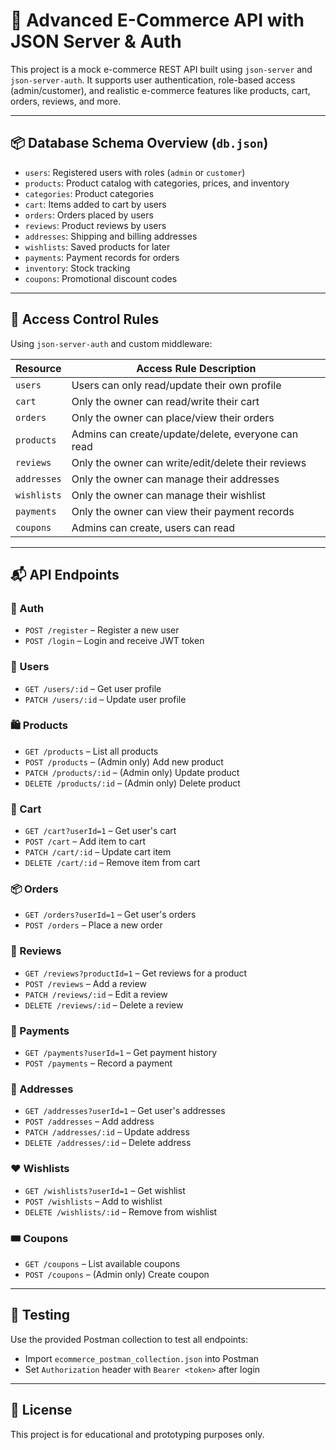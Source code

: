 # 🛒 Advanced E-Commerce API with JSON Server & Auth

This project is a mock e-commerce REST API built using `json-server` and `json-server-auth`. It supports user authentication, role-based access (admin/customer), and realistic e-commerce features like products, cart, orders, reviews, and more.

---

## 📦 Database Schema Overview (`db.json`)

- `users`: Registered users with roles (`admin` or `customer`)
- `products`: Product catalog with categories, prices, and inventory
- `categories`: Product categories
- `cart`: Items added to cart by users
- `orders`: Orders placed by users
- `reviews`: Product reviews by users
- `addresses`: Shipping and billing addresses
- `wishlists`: Saved products for later
- `payments`: Payment records for orders
- `inventory`: Stock tracking
- `coupons`: Promotional discount codes

---

## 🔐 Access Control Rules

Using `json-server-auth` and custom middleware:

| Resource     | Access Rule Description                                  |
|--------------|----------------------------------------------------------|
| `users`      | Users can only read/update their own profile             |
| `cart`       | Only the owner can read/write their cart                 |
| `orders`     | Only the owner can place/view their orders               |
| `products`   | Admins can create/update/delete, everyone can read       |
| `reviews`    | Only the owner can write/edit/delete their reviews       |
| `addresses`  | Only the owner can manage their addresses                |
| `wishlists`  | Only the owner can manage their wishlist                 |
| `payments`   | Only the owner can view their payment records            |
| `coupons`    | Admins can create, users can read                        |

---

## 📬 API Endpoints

### 🔐 Auth
- `POST /register` – Register a new user
- `POST /login` – Login and receive JWT token

### 👤 Users
- `GET /users/:id` – Get user profile
- `PATCH /users/:id` – Update user profile

### 🛍️ Products
- `GET /products` – List all products
- `POST /products` – (Admin only) Add new product
- `PATCH /products/:id` – (Admin only) Update product
- `DELETE /products/:id` – (Admin only) Delete product

### 🛒 Cart
- `GET /cart?userId=1` – Get user's cart
- `POST /cart` – Add item to cart
- `PATCH /cart/:id` – Update cart item
- `DELETE /cart/:id` – Remove item from cart

### 📦 Orders
- `GET /orders?userId=1` – Get user's orders
- `POST /orders` – Place a new order

### 📝 Reviews
- `GET /reviews?productId=1` – Get reviews for a product
- `POST /reviews` – Add a review
- `PATCH /reviews/:id` – Edit a review
- `DELETE /reviews/:id` – Delete a review

### 🧾 Payments
- `GET /payments?userId=1` – Get payment history
- `POST /payments` – Record a payment

### 🧳 Addresses
- `GET /addresses?userId=1` – Get user's addresses
- `POST /addresses` – Add address
- `PATCH /addresses/:id` – Update address
- `DELETE /addresses/:id` – Delete address

### ❤️ Wishlists
- `GET /wishlists?userId=1` – Get wishlist
- `POST /wishlists` – Add to wishlist
- `DELETE /wishlists/:id` – Remove from wishlist

### 🎟️ Coupons
- `GET /coupons` – List available coupons
- `POST /coupons` – (Admin only) Create coupon

---

## 🧪 Testing

Use the provided Postman collection to test all endpoints:
- Import `ecommerce_postman_collection.json` into Postman
- Set `Authorization` header with `Bearer <token>` after login

---

## 📄 License

This project is for educational and prototyping purposes only.
